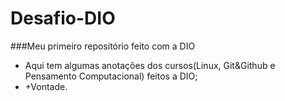 # Desafio-DIO
###Meu primeiro repositório feito com a DIO

- Aqui tem algumas anotações dos cursos(Linux, Git&Github e Pensamento Computacional) feitos a DIO;
- +Vontade.